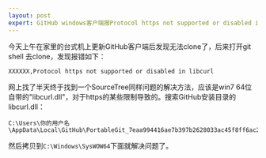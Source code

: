 ```yaml
---
layout: post
expert: GitHub windows客户端报Protocol https not supported or disabled in libcurl问题解决方法
---
```


今天上午在家里的台式机上更新GitHub客户端后发现无法clone了，后来打开git shell 去clone，发现报错如下：
```
XXXXXX,Protocol https not supported or disabled in libcurl
```

网上找了半天终于找到一个SourceTree同样问题的解决方法，应该是win7  64位自带的"libcurl.dll"，对于https的某些限制导致的。搜索GitHub安装目录的libcurl.dll：
```
C:\Users\你的用户名\AppData\Local\GitHub\PortableGit_7eaa994416ae7b397b2628033ac45f8ff6ac2010\bin
```

然后拷贝到`C:\Windows\SysWOW64`下面就解决问题了。
